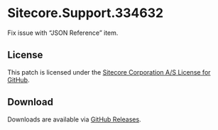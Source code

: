 # Sitecore.Support.334632
Fix issue with &#8220;JSON Reference&#8221; item.

## License  
This patch is licensed under the [Sitecore Corporation A/S License for GitHub](https://github.com/sitecoresupport/Sitecore.Support.334632/blob/master/LICENSE).  

## Download  
Downloads are available via [GitHub Releases](https://github.com/sitecoresupport/Sitecore.Support.334632/releases).  
